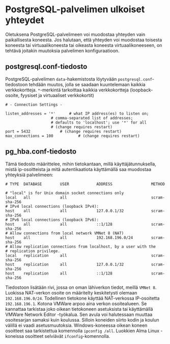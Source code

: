 # PostgreSQL-palvelimen ulkoiset yhteydet
Oletuksena PostgreSQL-palvelimeen voi muodostaa yhteyden vain paikallisesta koneesta. Jos halutaan, että yhteyden voi muodostaa toisesta koneesta tai virtuaalikoneesta tai oikeasta koneesta virtuaalikoneeseen, on tehtävä joitakin muutoksia palvelimen konfiguraatioon.

## postgresql.conf-tiedosto
PostgreSQL-palvelimen `data`-hakemistosta löytyvään `postgresql.conf`-tiedostoon tehdään muutos, jolla se saadaan kuuntelemaan kaikkia verkkokortteja. `*`-merkintä tarkoittaa kaikkia verkkokortteja (loopback-osoite, fyysiset ja virtuaaliset verkkokortit)

```
# - Connection Settings -

listen_addresses = '*'		# what IP address(es) to listen on;
					# comma-separated list of addresses;
					# defaults to 'localhost'; use '*' for all
					# (change requires restart)
port = 5432				# (change requires restart)
max_connections = 100			# (change requires restart)
```
## pg_hba.conf-tiedosto
Tämä tiedosto määrittelee, mihin tietokantaan, millä käyttäjätunnuksella, mistä ip-osoitteista ja mitä autentikaatiota käyttämällä saa muodostaa yhteyksiä palvelimeen:

```
# TYPE  DATABASE        USER            ADDRESS                 METHOD

# "local" is for Unix domain socket connections only
local   all             all                                     scram-sha-256
# IPv4 local connections (loopback IPv4):
host    all             all             127.0.0.1/32            scram-sha-256
# IPv6 local connections (loopback IPv6):
host    all             all             ::1/128                 scram-sha-256
# Allow connections from local network VMNet 8 (NAT)
host    all             all             192.168.196.0/24        scram-sha-256
# Allow replication connections from localhost, by a user with the
# replication privilege.
local   replication     all                                     scram-sha-256
host    replication     all             127.0.0.1/32            scram-sha-256
host    replication     all             ::1/128                 scram-sha-256

```
Tiedostoon lisätään rivi, jossa on oman lähiverkon tiedot, meillä `VMNet 8`. Luokissa NAT-verkon osoite on määritelty keskitetysti olemaan `192.168.196.0/24`. Todellinen tietokone käyttää NAT-verkossa IP-osoitetta `192.168.196.1`. Kotona VMWare arpoo aina verkon osoitealueen. Se kannattaa tarkistaa joko oikean tietokoneen asetuksista tai käyttämällä VMWare Network Editor -työkalua. Sen avula voi halutessaan muuttaa osoitesarjan samaksi kuin koulussa. Silloin koneiden siirto kodin ja koulun välillä ei vaadi asetusmuutoksia. Windows-koneessa oikean koneen osoitteet saa tarkistettua komennolla `ipconfig /all`. Luokkien Alma Linux -koneissa osoitteet selviävät `ifconfig`-komennolla.
